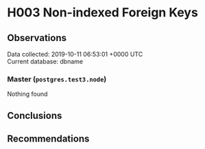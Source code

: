 # H003 Non-indexed Foreign Keys #

## Observations ##
Data collected: 2019-10-11 06:53:01 +0000 UTC  
Current database: dbname  


### Master (`postgres.test3.node`) ###



Nothing found



## Conclusions ##


## Recommendations ##


